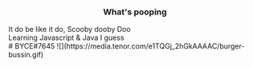 <h3 align="center">What's pooping</h3>
It do be like it do, Scooby dooby Doo <br>
Learning Javascript & Java I guess <br> 
# BYCE#7645
![](https://media.tenor.com/e1TQGj_2hGkAAAAC/burger-bussin.gif)
